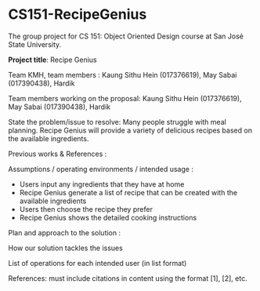 # CS151-RecipeGenius
The group project for CS 151: Object Oriented Design course at San José State University.

**Project title**: Recipe Genius

Team KMH, team members : Kaung Sithu Hein (017376619), May Sabai (017390438), Hardik

Team members working on the proposal: Kaung Sithu Hein (017376619), May Sabai (017390438), Hardik

State the problem/issue to resolve: Many people struggle with meal planning. Recipe Genius will provide a variety of delicious recipes based on the available ingredients. 

Previous works & References : 

Assumptions / operating environments / intended usage : 
- Users input any ingredients that they have at home
- Recipe Genius  generate a list of recipe that can be created with the available ingredients
- Users then choose the recipe they prefer
- Recipe Genius shows the detailed cooking instructions

Plan and approach to the solution :  

How our solution tackles the issues 

List of operations for each intended user (in list format)


References: must include citations in content using the format [1], [2], etc. 
